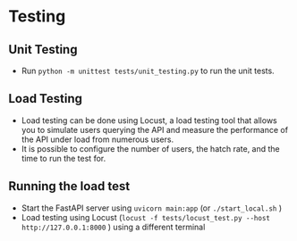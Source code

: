 # Testing

## Unit Testing
- Run `python -m unittest tests/unit_testing.py` to run the unit tests.

## Load Testing
- Load testing can be done using Locust, a load testing tool that allows you to simulate users querying the API and measure the performance of the API under load from numerous users.
- It is possible to configure the number of users, the hatch rate, and the time to run the test for.

## Running the load test
- Start the FastAPI server using `uvicorn main:app` (or `./start_local.sh` )
- Load testing using Locust (`locust -f tests/locust_test.py --host http://127.0.0.1:8000` ) using a different terminal
